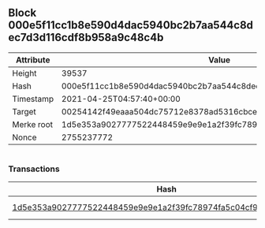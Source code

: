 ## Block 000e5f11cc1b8e590d4dac5940bc2b7aa544c8dec7d3d116cdf8b958a9c48c4b

Attribute | Value
--- | ---
Height | 39537
Hash | 000e5f11cc1b8e590d4dac5940bc2b7aa544c8dec7d3d116cdf8b958a9c48c4b
Timestamp | 2021-04-25T04:57:40+00:00
Target | 00254142f49eaaa504dc75712e8378ad5316cbcead634704b3734b6271167cc4
Merke root | 1d5e353a9027777522448459e9e9e1a2f39fc78974fa5c04cf9e54061782dfb2
Nonce | 2755237772

```

```

### Transactions

Hash | Amount
--- | ---
[1d5e353a9027777522448459e9e9e1a2f39fc78974fa5c04cf9e54061782dfb2](1d5e353a9027777522448459e9e9e1a2f39fc78974fa5c04cf9e54061782dfb2.md) | 10.00000000 SKEPTI 

